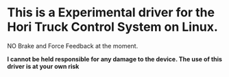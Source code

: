 # This is a Experimental driver for the Hori Truck Control System on Linux.

NO Brake and Force Feedback at the moment.

**I cannot be held responsible for any damage to the device. The use of this driver is at your own risk**
